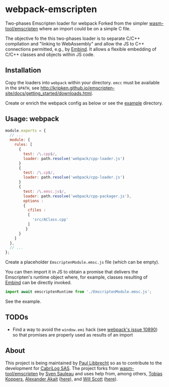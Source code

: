 # webpack-emscripten

Two-phases Emscripten loader for webpack
Forked from the simpler [wasm-tool/emscripten](https://github.com/polx/webpack-emscripten) where
an import could be on a simple C file.

The objective fo the this two-phases loader is to separate C/C++ compilation and "linking to WebAssembly" and
allow the JS to C++ connections permitted, e.g., by [Embind](https://emscripten.org/docs/porting/connecting_cpp_and_javascript/embind.html).
It allows a flexible embedding of C/C++ classes and objects within JS code.

## Installation

Copy the loaders into `webpack` within your directory.
`emcc` must be available in the `$PATH`, see http://kripken.github.io/emscripten-site/docs/getting_started/downloads.html.

Create or enrich the webpack config as below or see the [example](example) directory.

## Usage: webpack

```js
module.exports = {
  // ...
  module: {
    rules: [
      {
        test: /\.cpp$/,
        loader: path.resolve('webpack/cpp-loader.js')
      }
      {
        test: /\.cp$/,
        loader: path.resolve('webpack/cpp-loader.js')
      }
      {
        test: /\.emsc.js$/,
        loader: path.resolve('webpack/cpp-packager.js'),
        options : 
        {
          cfiles : 
          [
            'src/AClass.cpp'
          ]
         }
      }
    ]
  },
  // ...
};
```
Create a placeholder `EmscriptenModule.emsc.js` file (which can be empty).

You can then import it in JS to obtain a promise that delivers 
the Emscripten's runtime object where, for example, classes resulting of 
[Embind](https://emscripten.org/docs/porting/connecting_cpp_and_javascript/embind.html) 
can be directly invoked.


```js
import await emscriptenRuntime from './EmscriptenModule.emsc.js';
```

See the example.

## TODOs

* Find a way to avoid the `window.emi` hack (see [webpack's issue 10890](https://github.com/webpack/webpack/issues/10890))
  so that promises are properly used as results of an import
  
  
## About

This project is being maintained by [Paul Libbrecht](https://github.com/polx/) so as to contribute 
to the development for [CabriLog SAS](https://cabri.com). 
The project forks from [wasm-tool/emscripten](https://github.com/wasm-tool/emscripten) by
[Sven Sauleau](https://github.com/xtuc) and uses help from, among others, 
[Tobias Koppers](https://github.com/sokra),
[Alexander Akait](https://github.com/evilebottnawi) ([here](https://github.com/webpack/webpack/issues/10890)), 
and [Will Scott](https://github.com/willscott) ([here](https://github.com/oasislabs/wasi-runner/issues/12)).